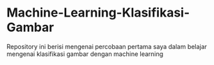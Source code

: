 # Machine-Learning-Klasifikasi-Gambar
Repository ini berisi mengenai percobaan pertama saya dalam belajar mengenai klasifikasi gambar dengan machine learning
